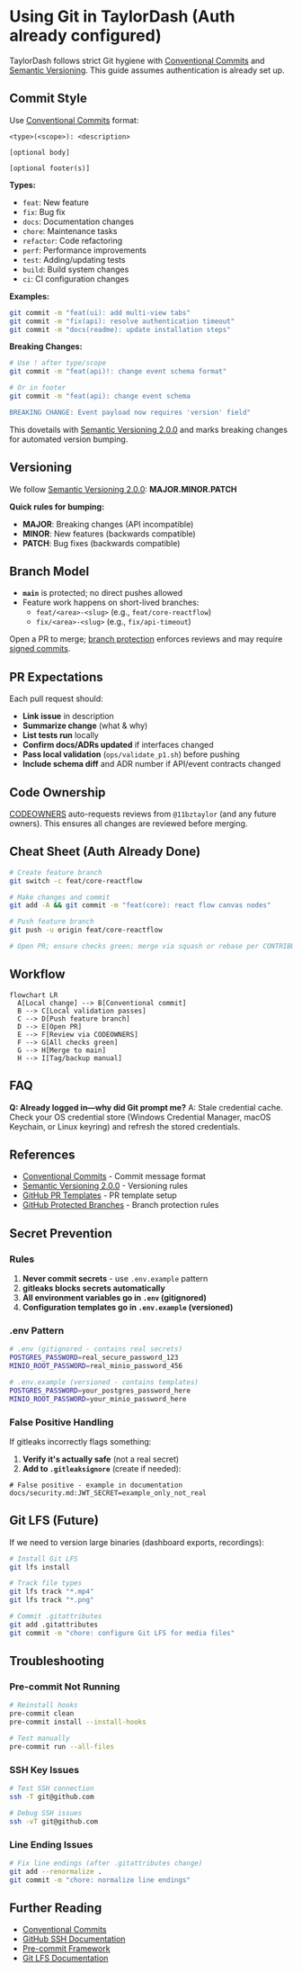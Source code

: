 # Using Git in TaylorDash (Auth already configured)

TaylorDash follows strict Git hygiene with [Conventional Commits](https://www.conventionalcommits.org/) and [Semantic Versioning](https://semver.org/). This guide assumes authentication is already set up.

## Commit Style

Use [Conventional Commits](https://www.conventionalcommits.org/) format:

```
<type>(<scope>): <description>

[optional body]

[optional footer(s)]
```

**Types:**
- `feat`: New feature
- `fix`: Bug fix
- `docs`: Documentation changes
- `chore`: Maintenance tasks
- `refactor`: Code refactoring
- `perf`: Performance improvements
- `test`: Adding/updating tests
- `build`: Build system changes
- `ci`: CI configuration changes

**Examples:**
```bash
git commit -m "feat(ui): add multi-view tabs"
git commit -m "fix(api): resolve authentication timeout"
git commit -m "docs(readme): update installation steps"
```

**Breaking Changes:**
```bash
# Use ! after type/scope
git commit -m "feat(api)!: change event schema format"

# Or in footer
git commit -m "feat(api): change event schema

BREAKING CHANGE: Event payload now requires 'version' field"
```

This dovetails with [Semantic Versioning 2.0.0](https://semver.org/) and marks breaking changes for automated version bumping.

## Versioning

We follow [Semantic Versioning 2.0.0](https://semver.org/): **MAJOR.MINOR.PATCH**

**Quick rules for bumping:**
- **MAJOR**: Breaking changes (API incompatible)
- **MINOR**: New features (backwards compatible)
- **PATCH**: Bug fixes (backwards compatible)

## Branch Model

- **`main`** is protected; no direct pushes allowed
- Feature work happens on short-lived branches:
  - `feat/<area>-<slug>` (e.g., `feat/core-reactflow`)
  - `fix/<area>-<slug>` (e.g., `fix/api-timeout`)

Open a PR to merge; [branch protection](https://docs.github.com/en/repositories/configuring-branches-and-merges-in-your-repository/managing-protected-branches) enforces reviews and may require [signed commits](https://docs.github.com/en/authentication/managing-commit-signature-verification/signing-commits).

## PR Expectations

Each pull request should:
- **Link issue** in description
- **Summarize change** (what & why)
- **List tests run** locally
- **Confirm docs/ADRs updated** if interfaces changed
- **Pass local validation** (`ops/validate_p1.sh`) before pushing
- **Include schema diff** and ADR number if API/event contracts changed

## Code Ownership

[CODEOWNERS](https://docs.github.com/en/repositories/managing-your-repositorys-settings-and-features/customizing-your-repository/about-code-owners) auto-requests reviews from `@11bztaylor` (and any future owners). This ensures all changes are reviewed before merging.

## Cheat Sheet (Auth Already Done)

```bash
# Create feature branch
git switch -c feat/core-reactflow

# Make changes and commit
git add -A && git commit -m "feat(core): react flow canvas nodes"

# Push feature branch
git push -u origin feat/core-reactflow

# Open PR; ensure checks green; merge via squash or rebase per CONTRIBUTING
```

## Workflow

```mermaid
flowchart LR
  A[Local change] --> B[Conventional commit]
  B --> C[Local validation passes]
  C --> D[Push feature branch]
  D --> E[Open PR]
  E --> F[Review via CODEOWNERS]
  F --> G[All checks green]
  G --> H[Merge to main]
  H --> I[Tag/backup manual]
```

## FAQ

**Q: Already logged in—why did Git prompt me?**
A: Stale credential cache. Check your OS credential store (Windows Credential Manager, macOS Keychain, or Linux keyring) and refresh the stored credentials.

## References

- [Conventional Commits](https://www.conventionalcommits.org/) - Commit message format
- [Semantic Versioning 2.0.0](https://semver.org/) - Versioning rules
- [GitHub PR Templates](https://docs.github.com/en/communities/using-templates-to-encourage-useful-issues-and-pull-requests/creating-a-pull-request-template-for-your-repository) - PR template setup
- [GitHub Protected Branches](https://docs.github.com/en/repositories/configuring-branches-and-merges-in-your-repository/managing-protected-branches) - Branch protection rules

## Secret Prevention

### Rules

1. **Never commit secrets** - use `.env.example` pattern
2. **gitleaks blocks secrets automatically** 
3. **All environment variables go in `.env` (gitignored)**
4. **Configuration templates go in `.env.example` (versioned)**

### .env Pattern

```bash
# .env (gitignored - contains real secrets)
POSTGRES_PASSWORD=real_secure_password_123
MINIO_ROOT_PASSWORD=real_minio_password_456

# .env.example (versioned - contains templates)  
POSTGRES_PASSWORD=your_postgres_password_here
MINIO_ROOT_PASSWORD=your_minio_password_here
```

### False Positive Handling

If gitleaks incorrectly flags something:

1. **Verify it's actually safe** (not a real secret)
2. **Add to `.gitleaksignore`** (create if needed):
```
# False positive - example in documentation
docs/security.md:JWT_SECRET=example_only_not_real
```

## Git LFS (Future)

If we need to version large binaries (dashboard exports, recordings):

```bash
# Install Git LFS
git lfs install

# Track file types
git lfs track "*.mp4"
git lfs track "*.png"

# Commit .gitattributes
git add .gitattributes
git commit -m "chore: configure Git LFS for media files"
```

## Troubleshooting

### Pre-commit Not Running

```bash
# Reinstall hooks
pre-commit clean
pre-commit install --install-hooks

# Test manually
pre-commit run --all-files
```

### SSH Key Issues

```bash
# Test SSH connection
ssh -T git@github.com

# Debug SSH issues
ssh -vT git@github.com
```

### Line Ending Issues

```bash
# Fix line endings (after .gitattributes change)
git add --renormalize .
git commit -m "chore: normalize line endings"
```

## Further Reading

- [Conventional Commits](https://www.conventionalcommits.org/)
- [GitHub SSH Documentation](https://docs.github.com/en/authentication/connecting-to-github-with-ssh)
- [Pre-commit Framework](https://pre-commit.com/)
- [Git LFS Documentation](https://git-lfs.github.io/)